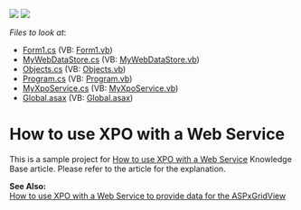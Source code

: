 <!-- default badges list -->
[![](https://img.shields.io/badge/Open_in_DevExpress_Support_Center-FF7200?style=flat-square&logo=DevExpress&logoColor=white)](https://supportcenter.devexpress.com/ticket/details/E569)
[![](https://img.shields.io/badge/📖_How_to_use_DevExpress_Examples-e9f6fc?style=flat-square)](https://docs.devexpress.com/GeneralInformation/403183)
<!-- default badges end -->
<!-- default file list -->
*Files to look at*:

* [Form1.cs](./CS/TestApplication/Form1.cs) (VB: [Form1.vb](./VB/TestApplication/Form1.vb))
* [MyWebDataStore.cs](./CS/TestApplication/MyWebDataStore.cs) (VB: [MyWebDataStore.vb](./VB/TestApplication/MyWebDataStore.vb))
* [Objects.cs](./CS/TestApplication/Objects.cs) (VB: [Objects.vb](./VB/TestApplication/Objects.vb))
* [Program.cs](./CS/TestApplication/Program.cs) (VB: [Program.vb](./VB/TestApplication/Program.vb))
* [MyXpoService.cs](./CS/XpoGate/App_Code/MyXpoService.cs) (VB: [MyXpoService.vb](./VB/XpoGate/App_Code/MyXpoService.vb))
* [Global.asax](./CS/XpoGate/Global.asax) (VB: [Global.asax](./VB/XpoGate/Global.asax))
<!-- default file list end -->
# How to use XPO with a Web Service


<p>This is a sample project for <a href="https://www.devexpress.com/Support/Center/p/AK3911">How to use XPO with a Web Service</a> Knowledge Base article. Please refer to the article for the explanation.</p><p><strong>See Also:</strong><br />
<a href="https://www.devexpress.com/Support/Center/p/E2515">How to use XPO with a Web Service to provide data for the ASPxGridView</a></p>

<br/>


